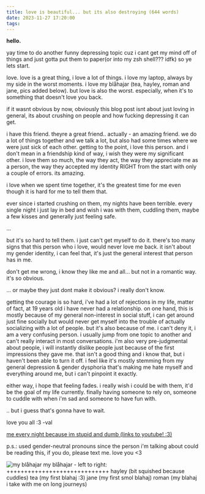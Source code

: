 ```yaml
---
title: love is beautiful... but its also destroying (644 words)
date: 2023-11-27 17:20:00
tags:
---
```


﻿**hello.**

yay time to do another funny depressing topic cuz i cant get my mind off of things and just gotta put them to paper(or into my zsh shell??? idfk) so ye lets start.

love. love is a great thing, i love a lot of things. i love my laptop, always by my side in the worst moments. i love my blåhajar (tea, hayley, roman and jane, pics added below).
but love is also the worst. especially, when it's to something that doesn't love you back.

if it wasnt obvious by now, obviously this blog post isnt about just loving in general, its about crushing on people and how fucking depressing it can get.

i have this friend. theyre a great friend.. actually - an amazing friend. we do a lot of things together and we talk a lot, but also had some times where we were just sick of each other.
getting to the point, i love this person. and i don't mean in a friendship kind of way, i wish they were my significant other.
i love them so much, the way they act, the way they appreciate me as a person, the way they accepted my identity RIGHT from the start with only a couple of errors. its amazing.

i love when we spent time together, it's the greatest time for me even though it is hard for me to tell them that.

ever since i started crushing on them, my nights have been terrible. every single night i just lay in bed and wish i was with them, cuddling them, maybe a few kisses and generally just feeling safe.

...

but it's so hard to tell them. i just can't get myself to do it. there's too many signs that this person who i love, would never love me back.
it isn't about my gender identity, i can feel that, it's just the general interest that person has in me.

don't get me wrong, i know they like me and all... but not in a romantic way. it's so obvious.

... or maybe they just dont make it obvious?
i really don't know.

getting the courage is so hard, i've had a lot of rejections in my life, matter of fact, at 19 years old i have never had a relationship.
on one hand, this is mostly because of my general non-interest in social stuff, i can get around just fine socially but would never get myself into the trouble of actually socializing with a lot of people.
but it's also because of me. i can't deny it, i am a very confusing person. i usually jump from one topic to another and can't really interact in most conversations. i'm also very pre-judgmental about people, i will instantly dislike people just because of the first impressions they gave me.
that isn't a good thing and i know that, but i haven't been able to turn it off. i feel like it's mostly stemming from my general depression & gender dysphoria that's making me hate myself and everything around me, but i can't pinpoint it exactly.

either way, i hope that feeling fades. i really wish i could be with them, it'd be the goal of my life currently. finally having someone to rely on, someone to cuddle with when i'm sad and someone to have fun with.

.. but i guess that's gonna have to wait.

love you all :3 -val

[me every night because im stupid and dumb (links to youtube! :3)](https://www.youtube.com/watch?v=P49lBbJSpdQ)

p.s.: used gender-neutral pronouns since the person i'm talking about could be reading this, if you do, please text me. love you <3

![my blåhajar](https://blog.elchingen.eu/images/blahajar.jpg)
my blåhajar - left to right:
+++++++++++++++++++++++++++++
hayley (bit squished because cuddles)
tea (my first blahaj :3)
jane (my first smol blahaj)
roman (my blahaj i take with me on long journeys)
